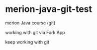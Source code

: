 # merion-java-git-test
merion Java course (git)

working with git via Fork App

keep working with git
